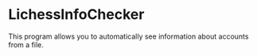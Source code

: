 # LichessInfoChecker
This program allows you to automatically see information about accounts from a file.
